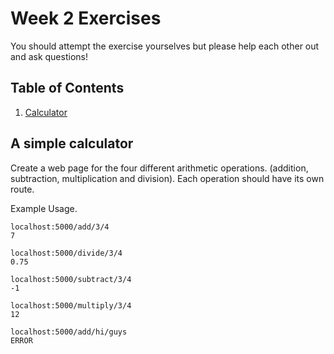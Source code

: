 # Week 2 Exercises
You should attempt the exercise yourselves but please help each other out and ask questions!

## Table of Contents
1. [Calculator](#a-simple-calculator)

## A simple calculator

Create a web page for the four different arithmetic operations. (addition, subtraction, multiplication and division). Each operation should have its own route.

Example Usage.
```
localhost:5000/add/3/4
7

localhost:5000/divide/3/4
0.75

localhost:5000/subtract/3/4
-1

localhost:5000/multiply/3/4
12

localhost:5000/add/hi/guys
ERROR
```
